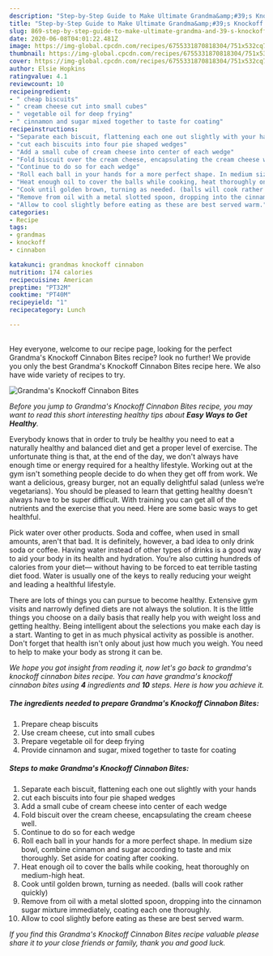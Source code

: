 ```yaml
---
description: "Step-by-Step Guide to Make Ultimate Grandma&amp;#39;s Knockoff Cinnabon Bites"
title: "Step-by-Step Guide to Make Ultimate Grandma&amp;#39;s Knockoff Cinnabon Bites"
slug: 869-step-by-step-guide-to-make-ultimate-grandma-and-39-s-knockoff-cinnabon-bites
date: 2020-06-08T04:01:22.481Z
image: https://img-global.cpcdn.com/recipes/6755331870818304/751x532cq70/grandmas-knockoff-cinnabon-bites-recipe-main-photo.jpg
thumbnail: https://img-global.cpcdn.com/recipes/6755331870818304/751x532cq70/grandmas-knockoff-cinnabon-bites-recipe-main-photo.jpg
cover: https://img-global.cpcdn.com/recipes/6755331870818304/751x532cq70/grandmas-knockoff-cinnabon-bites-recipe-main-photo.jpg
author: Elsie Hopkins
ratingvalue: 4.1
reviewcount: 10
recipeingredient:
- " cheap biscuits"
- " cream cheese cut into small cubes"
- " vegetable oil for deep frying"
- " cinnamon and sugar mixed together to taste for coating"
recipeinstructions:
- "Separate each biscuit, flattening each one out slightly with your hands"
- "cut each biscuits into four pie shaped wedges"
- "Add a small cube of cream cheese into center of each wedge"
- "Fold biscuit over the cream cheese, encapsulating the cream cheese well."
- "Continue to do so for each wedge"
- "Roll each ball in your hands for a more perfect shape. In medium size bowl, combine cinnamon and sugar according to taste and mix thoroughly. Set aside for coating after cooking."
- "Heat enough oil to cover the balls while cooking, heat thoroughly on medium-high heat."
- "Cook until golden brown, turning as needed. (balls will cook rather quickly)"
- "Remove from oil with a metal slotted spoon, dropping into the cinnamon sugar mixture immediately, coating each one thoroughly."
- "Allow to cool slightly before eating as these are best served warm."
categories:
- Recipe
tags:
- grandmas
- knockoff
- cinnabon

katakunci: grandmas knockoff cinnabon 
nutrition: 174 calories
recipecuisine: American
preptime: "PT32M"
cooktime: "PT40M"
recipeyield: "1"
recipecategory: Lunch

---
```

<br>
Hey everyone, welcome to our recipe page, looking for the perfect Grandma&#39;s Knockoff Cinnabon Bites recipe? look no further! We provide you only the best Grandma&#39;s Knockoff Cinnabon Bites recipe here. We also have wide variety of recipes to try.
<br>


![Grandma&#39;s Knockoff Cinnabon Bites](https://img-global.cpcdn.com/recipes/6755331870818304/751x532cq70/grandmas-knockoff-cinnabon-bites-recipe-main-photo.jpg)

<i>Before you jump to Grandma&#39;s Knockoff Cinnabon Bites recipe, you may want to read this short interesting healthy tips about <strong>Easy Ways to Get Healthy</strong>.</i>

Everybody knows that in order to truly be healthy you need to eat a naturally healthy and balanced diet and get a proper level of exercise. The unfortunate thing is that, at the end of the day, we don't always have enough time or energy required for a healthy lifestyle. Working out at the gym isn't something people decide to do when they get off from work. We want a delicious, greasy burger, not an equally delightful salad (unless we’re vegetarians). You should be pleased to learn that getting healthy doesn't always have to be super difficult. With training you can get all of the nutrients and the exercise that you need. Here are some basic ways to get healthful.

Pick water over other products. Soda and coffee, when used in small amounts, aren't that bad. It is definitely, however, a bad idea to only drink soda or coffee. Having water instead of other types of drinks is a good way to aid your body in its health and hydration. You’re also cutting hundreds of calories from your diet— without having to be forced to eat terrible tasting diet food. Water is usually one of the keys to really reducing your weight and leading a healthful lifestyle.

There are lots of things you can pursue to become healthy. Extensive gym visits and narrowly defined diets are not always the solution. It is the little things you choose on a daily basis that really help you with weight loss and getting healthy. Being intelligent about the selections you make each day is a start. Wanting to get in as much physical activity as possible is another. Don't forget that health isn't only about just how much you weigh. You need to help to make your body as strong it can be. 


<i>We hope you got insight from reading it, now let's go back to grandma&#39;s knockoff cinnabon bites recipe. You can have grandma&#39;s knockoff cinnabon bites using <strong>4</strong> ingredients and <strong>10</strong> steps. Here is how you achieve it.
</i>

##### The ingredients needed to prepare Grandma&#39;s Knockoff Cinnabon Bites:

1. Prepare  cheap biscuits
1. Use  cream cheese, cut into small cubes
1. Prepare  vegetable oil for deep frying
1. Provide  cinnamon and sugar, mixed together to taste for coating


##### Steps to make Grandma&#39;s Knockoff Cinnabon Bites:

1. Separate each biscuit, flattening each one out slightly with your hands
1. cut each biscuits into four pie shaped wedges
1. Add a small cube of cream cheese into center of each wedge
1. Fold biscuit over the cream cheese, encapsulating the cream cheese well.
1. Continue to do so for each wedge
1. Roll each ball in your hands for a more perfect shape. In medium size bowl, combine cinnamon and sugar according to taste and mix thoroughly. Set aside for coating after cooking.
1. Heat enough oil to cover the balls while cooking, heat thoroughly on medium-high heat.
1. Cook until golden brown, turning as needed. (balls will cook rather quickly)
1. Remove from oil with a metal slotted spoon, dropping into the cinnamon sugar mixture immediately, coating each one thoroughly.
1. Allow to cool slightly before eating as these are best served warm.


<i>If you find this Grandma&#39;s Knockoff Cinnabon Bites recipe valuable please share it to your close friends or family, thank you and good luck.</i>
